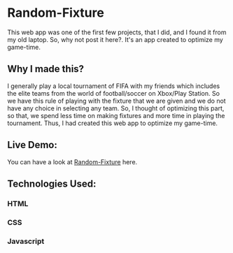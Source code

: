 # Random-Fixture

This web app was one of the first few projects, that I did, and I found it from my old laptop. So, why not post it here?. It's an app created to optimize my game-time.

## Why I made this?

I generally play a local tournament of FIFA with my friends which includes the elite teams from the world of football/soccer on Xbox/Play Station. So we have this rule of playing with the fixture that we are given and we do not have any choice in selecting any team. So, I thought of optimizing this part, so that, we spend less time on making fixtures and more time in playing the tournament. Thus, I had created this web app to optimize my game-time.

## Live Demo:

You can have a look at <a href="https://siddhant1419.github.io/Random-Fixture/">Random-Fixture</a> here. 

## Technologies Used:

### HTML
### CSS
### Javascript
